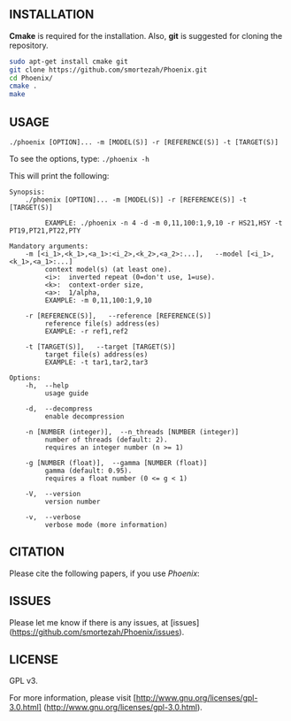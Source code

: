 ## INSTALLATION
**Cmake** is required for the installation. Also, **git** is suggested for cloning the repository.
```bash
sudo apt-get install cmake git
git clone https://github.com/smortezah/Phoenix.git
cd Phoenix/
cmake .
make
```

## USAGE
```commandline
./phoenix [OPTION]... -m [MODEL(S)] -r [REFERENCE(S)] -t [TARGET(S)]
```
To see the options, type:
`./phoenix -h`

This will print the following:
```commandline
Synopsis:
    ./phoenix [OPTION]... -m [MODEL(S)] -r [REFERENCE(S)] -t [TARGET(S)]
    
         EXAMPLE: ./phoenix -n 4 -d -m 0,11,100:1,9,10 -r HS21,HSY -t PT19,PT21,PT22,PTY
         
Mandatory arguments:
    -m [<i_1>,<k_1>,<a_1>:<i_2>,<k_2>,<a_2>:...],   --model [<i_1>,<k_1>,<a_1>:...]
         context model(s) (at least one).
         <i>:  inverted repeat (0=don't use, 1=use).
         <k>:  context-order size,
         <a>:  1/alpha,
         EXAMPLE: -m 0,11,100:1,9,10

    -r [REFERENCE(S)],   --reference [REFERENCE(S)]
         reference file(s) address(es)
         EXAMPLE: -r ref1,ref2

    -t [TARGET(S)],   --target [TARGET(S)]
         target file(s) address(es)
         EXAMPLE: -t tar1,tar2,tar3

Options:
    -h,  --help
         usage guide

    -d,  --decompress
         enable decompression

    -n [NUMBER (integer)],  --n_threads [NUMBER (integer)]
         number of threads (default: 2).
         requires an integer number (n >= 1)

    -g [NUMBER (float)],  --gamma [NUMBER (float)]
         gamma (default: 0.95).
         requires a float number (0 <= g < 1)

    -V,  --version
         version number

    -v,  --verbose
         verbose mode (more information)
```

## CITATION
Please cite the following papers, if you use <i>Phoenix</i>:

## ISSUES
Please let me know if there is any issues, at [issues]
(https://github.com/smortezah/Phoenix/issues).

## LICENSE
GPL v3.

For more information, please visit
[http://www.gnu.org/licenses/gpl-3.0.html]
(http://www.gnu.org/licenses/gpl-3.0.html).

